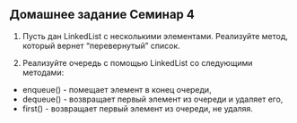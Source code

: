 ## Домашнее задание Семинар 4


1. Пусть дан LinkedList с несколькими элементами. Реализуйте метод, который вернет “перевернутый” список.

2. Реализуйте очередь с помощью LinkedList со следующими методами:
- enqueue() - помещает элемент в конец очереди,
- dequeue() - возвращает первый элемент из очереди и удаляет его,
- first() - возвращает первый элемент из очереди, не удаляя.



